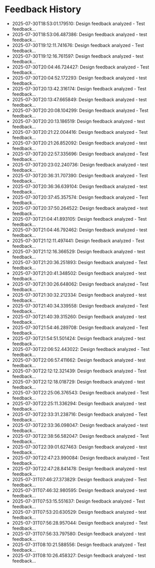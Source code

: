 # Feedback History

- 2025-07-30T18:53:01.179510: Design feedback analyzed - Test feedback...
- 2025-07-30T18:53:06.487386: Design feedback analyzed - test feedback...
- 2025-07-30T19:12:11.741676: Design feedback analyzed - Test feedback...
- 2025-07-30T19:12:16.761597: Design feedback analyzed - test feedback...
- 2025-07-30T20:04:46.724427: Design feedback analyzed - Test feedback...
- 2025-07-30T20:04:52.172293: Design feedback analyzed - test feedback...
- 2025-07-30T20:13:42.316174: Design feedback analyzed - Test feedback...
- 2025-07-30T20:13:47.665849: Design feedback analyzed - test feedback...
- 2025-07-30T20:20:08.104299: Design feedback analyzed - Test feedback...
- 2025-07-30T20:20:13.186519: Design feedback analyzed - test feedback...
- 2025-07-30T20:21:22.004416: Design feedback analyzed - Test feedback...
- 2025-07-30T20:21:26.852092: Design feedback analyzed - test feedback...
- 2025-07-30T20:22:57.335696: Design feedback analyzed - Test feedback...
- 2025-07-30T20:23:02.240736: Design feedback analyzed - test feedback...
- 2025-07-30T20:36:31.707390: Design feedback analyzed - Test feedback...
- 2025-07-30T20:36:36.639104: Design feedback analyzed - test feedback...
- 2025-07-30T20:37:45.357574: Design feedback analyzed - Test feedback...
- 2025-07-30T20:37:50.264522: Design feedback analyzed - test feedback...
- 2025-07-30T21:04:41.893105: Design feedback analyzed - Test feedback...
- 2025-07-30T21:04:46.792462: Design feedback analyzed - test feedback...
- 2025-07-30T21:12:11.497441: Design feedback analyzed - Test feedback...
- 2025-07-30T21:12:16.366529: Design feedback analyzed - test feedback...
- 2025-07-30T21:20:36.251893: Design feedback analyzed - Test feedback...
- 2025-07-30T21:20:41.348502: Design feedback analyzed - test feedback...
- 2025-07-30T21:30:26.648062: Design feedback analyzed - Test feedback...
- 2025-07-30T21:30:32.212334: Design feedback analyzed - test feedback...
- 2025-07-30T21:40:34.339558: Design feedback analyzed - Test feedback...
- 2025-07-30T21:40:39.315260: Design feedback analyzed - test feedback...
- 2025-07-30T21:54:46.289708: Design feedback analyzed - Test feedback...
- 2025-07-30T21:54:51.501424: Design feedback analyzed - test feedback...
- 2025-07-30T22:06:52.443022: Design feedback analyzed - Test feedback...
- 2025-07-30T22:06:57.411662: Design feedback analyzed - test feedback...
- 2025-07-30T22:12:12.321439: Design feedback analyzed - Test feedback...
- 2025-07-30T22:12:18.018729: Design feedback analyzed - test feedback...
- 2025-07-30T22:25:06.376543: Design feedback analyzed - Test feedback...
- 2025-07-30T22:25:11.336294: Design feedback analyzed - test feedback...
- 2025-07-30T22:33:31.238716: Design feedback analyzed - Test feedback...
- 2025-07-30T22:33:36.098047: Design feedback analyzed - test feedback...
- 2025-07-30T22:38:56.582047: Design feedback analyzed - Test feedback...
- 2025-07-30T22:39:01.627463: Design feedback analyzed - test feedback...
- 2025-07-30T22:47:23.990084: Design feedback analyzed - Test feedback...
- 2025-07-30T22:47:28.841478: Design feedback analyzed - test feedback...
- 2025-07-31T07:46:27.373829: Design feedback analyzed - Test feedback...
- 2025-07-31T07:46:32.980595: Design feedback analyzed - test feedback...
- 2025-07-31T07:53:15.551637: Design feedback analyzed - Test feedback...
- 2025-07-31T07:53:20.630529: Design feedback analyzed - test feedback...
- 2025-07-31T07:56:28.957044: Design feedback analyzed - Test feedback...
- 2025-07-31T07:56:33.797580: Design feedback analyzed - test feedback...
- 2025-07-31T08:10:21.588556: Design feedback analyzed - Test feedback...
- 2025-07-31T08:10:26.458327: Design feedback analyzed - test feedback...
